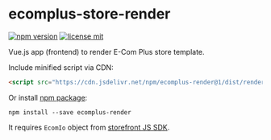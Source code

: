 # ecomplus-store-render

[![npm version](https://img.shields.io/npm/v/ecomplus-render.svg)](https://www.npmjs.org/ecomplus-render)
[![license mit](https://img.shields.io/badge/License-MIT-yellow.svg)](https://opensource.org/licenses/MIT)

Vue.js app (frontend) to render E-Com Plus store template.

Include minified script via CDN:

```html
<script src="https://cdn.jsdelivr.net/npm/ecomplus-render@1/dist/render.min.js"></script>
```

Or install [npm package](https://www.npmjs.com/package/ecomplus-render):

`npm install --save ecomplus-render`

It requires `EcomIo` object from
[storefront JS SDK](https://github.com/ecomclub/ecomplus-sdk-js).
